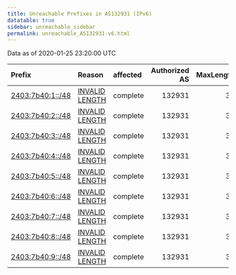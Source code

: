 ```yaml
---
title: Unreachable Prefixes in AS132931 (IPv6)
datatable: true
sidebar: unreachable_sidebar
permalink: unreachable_AS132931-v6.html
---
```


Data as of 2020-01-25 23:20:00 UTC


<div class="datatable-begin"></div>

| Prefix                                                     | Reason                                                                                                      | affected   |   Authorized AS |   MaxLength | Anchor                                       |   unreachable /48s |
|:-----------------------------------------------------------|:------------------------------------------------------------------------------------------------------------|:-----------|----------------:|------------:|:---------------------------------------------|-------------------:|
| [2403:7b40:1::/48](https://stat.ripe.net/2403:7b40:1::/48) | [INVALID LENGTH](https://rpki-validator.ripe.net/announcement-preview?asn=AS132931&prefix=2403:7b40:1::/48) | complete   |          132931 |          32 | [APNIC](unreachable_APNIC_RPKI_Root-v6.html) |                  1 |
| [2403:7b40:2::/48](https://stat.ripe.net/2403:7b40:2::/48) | [INVALID LENGTH](https://rpki-validator.ripe.net/announcement-preview?asn=AS132931&prefix=2403:7b40:2::/48) | complete   |          132931 |          32 | [APNIC](unreachable_APNIC_RPKI_Root-v6.html) |                  1 |
| [2403:7b40:3::/48](https://stat.ripe.net/2403:7b40:3::/48) | [INVALID LENGTH](https://rpki-validator.ripe.net/announcement-preview?asn=AS132931&prefix=2403:7b40:3::/48) | complete   |          132931 |          32 | [APNIC](unreachable_APNIC_RPKI_Root-v6.html) |                  1 |
| [2403:7b40:4::/48](https://stat.ripe.net/2403:7b40:4::/48) | [INVALID LENGTH](https://rpki-validator.ripe.net/announcement-preview?asn=AS132931&prefix=2403:7b40:4::/48) | complete   |          132931 |          32 | [APNIC](unreachable_APNIC_RPKI_Root-v6.html) |                  1 |
| [2403:7b40:5::/48](https://stat.ripe.net/2403:7b40:5::/48) | [INVALID LENGTH](https://rpki-validator.ripe.net/announcement-preview?asn=AS132931&prefix=2403:7b40:5::/48) | complete   |          132931 |          32 | [APNIC](unreachable_APNIC_RPKI_Root-v6.html) |                  1 |
| [2403:7b40:6::/48](https://stat.ripe.net/2403:7b40:6::/48) | [INVALID LENGTH](https://rpki-validator.ripe.net/announcement-preview?asn=AS132931&prefix=2403:7b40:6::/48) | complete   |          132931 |          32 | [APNIC](unreachable_APNIC_RPKI_Root-v6.html) |                  1 |
| [2403:7b40:7::/48](https://stat.ripe.net/2403:7b40:7::/48) | [INVALID LENGTH](https://rpki-validator.ripe.net/announcement-preview?asn=AS132931&prefix=2403:7b40:7::/48) | complete   |          132931 |          32 | [APNIC](unreachable_APNIC_RPKI_Root-v6.html) |                  1 |
| [2403:7b40:8::/48](https://stat.ripe.net/2403:7b40:8::/48) | [INVALID LENGTH](https://rpki-validator.ripe.net/announcement-preview?asn=AS132931&prefix=2403:7b40:8::/48) | complete   |          132931 |          32 | [APNIC](unreachable_APNIC_RPKI_Root-v6.html) |                  1 |
| [2403:7b40:9::/48](https://stat.ripe.net/2403:7b40:9::/48) | [INVALID LENGTH](https://rpki-validator.ripe.net/announcement-preview?asn=AS132931&prefix=2403:7b40:9::/48) | complete   |          132931 |          32 | [APNIC](unreachable_APNIC_RPKI_Root-v6.html) |                  1 |

<div class="datatable-end"></div>